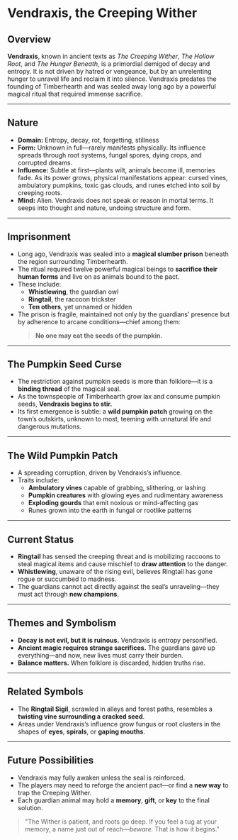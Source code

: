 # Vendraxis, the Creeping Wither

## Overview
**Vendraxis**, known in ancient texts as *The Creeping Wither*, *The Hollow Root*, and *The Hunger Beneath*, is a primordial demigod of decay and entropy. It is not driven by hatred or vengeance, but by an unrelenting hunger to unravel life and reclaim it into silence. Vendraxis predates the founding of Timberhearth and was sealed away long ago by a powerful magical ritual that required immense sacrifice.

---

## Nature
- **Domain:** Entropy, decay, rot, forgetting, stillness
- **Form:** Unknown in full—rarely manifests physically. Its influence spreads through root systems, fungal spores, dying crops, and corrupted dreams.
- **Influence:** Subtle at first—plants wilt, animals become ill, memories fade. As its power grows, physical manifestations appear: cursed vines, ambulatory pumpkins, toxic gas clouds, and runes etched into soil by creeping roots.
- **Mind:** Alien. Vendraxis does not speak or reason in mortal terms. It seeps into thought and nature, undoing structure and form.

---

## Imprisonment
- Long ago, Vendraxis was sealed into a **magical slumber prison** beneath the region surrounding Timberhearth.
- The ritual required twelve powerful magical beings to **sacrifice their human forms** and live on as animals bound to the pact.
- These include:
  - **Whistlewing**, the guardian owl
  - **Ringtail**, the raccoon trickster
  - **Ten others**, yet unnamed or hidden
- The prison is fragile, maintained not only by the guardians’ presence but by adherence to arcane conditions—chief among them:
  > **No one may eat the seeds of the pumpkin.**

---

## The Pumpkin Seed Curse
- The restriction against pumpkin seeds is more than folklore—it is a **binding thread** of the magical seal.
- As the townspeople of Timberhearth grow lax and consume pumpkin seeds, **Vendraxis begins to stir.**
- Its first emergence is subtle: a **wild pumpkin patch** growing on the town’s outskirts, unknown to most, teeming with unnatural life and dangerous mutations.

---

## The Wild Pumpkin Patch
- A spreading corruption, driven by Vendraxis’s influence.
- Traits include:
  - **Ambulatory vines** capable of grabbing, slithering, or lashing
  - **Pumpkin creatures** with glowing eyes and rudimentary awareness
  - **Exploding gourds** that emit noxious or mind-affecting gas
  - Runes grown into the earth in fungal or rootlike patterns

---

## Current Status
- **Ringtail** has sensed the creeping threat and is mobilizing raccoons to steal magical items and cause mischief to **draw attention** to the danger.
- **Whistlewing**, unaware of the rising evil, believes Ringtail has gone rogue or succumbed to madness.
- The guardians cannot act directly against the seal’s unraveling—they must act through **new champions**.

---

## Themes and Symbolism
- **Decay is not evil, but it is ruinous.** Vendraxis is entropy personified.
- **Ancient magic requires strange sacrifices.** The guardians gave up everything—and now, new lives must carry their burden.
- **Balance matters.** When folklore is discarded, hidden truths rise.

---

## Related Symbols
- The **Ringtail Sigil**, scrawled in alleys and forest paths, resembles a **twisting vine surrounding a cracked seed**.
- Areas under Vendraxis’s influence grow fungus or root clusters in the shapes of **eyes**, **spirals**, or **gaping mouths**.

---

## Future Possibilities
- Vendraxis may fully awaken unless the seal is reinforced.
- The players may need to reforge the ancient pact—or find a **new way** to trap the Creeping Wither.
- Each guardian animal may hold a **memory**, **gift**, or **key** to the final solution.

> "The Wither is patient, and roots go deep. If you feel a tug at your memory, a name just out of reach—*beware.* That is how it begins."

